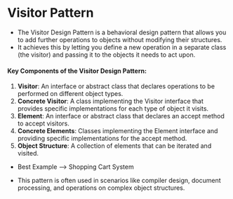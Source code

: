 # **Visitor Pattern**

* The Visitor Design Pattern is a behavioral design pattern that allows you to add further operations to objects without modifying their structures. 
* It achieves this by letting you define a new operation in a separate class (the visitor) and passing it to the objects it needs to act upon.


#### Key Components of the Visitor Design Pattern:
1. **Visitor**: An interface or abstract class that declares operations to be performed on different object types.
2. **Concrete Visitor**: A class implementing the Visitor interface that provides specific implementations for each type of object it visits.
3. **Element**: An interface or abstract class that declares an accept method to accept visitors.
4. **Concrete Elements**: Classes implementing the Element interface and providing specific implementations for the accept method.
5. **Object Structure**: A collection of elements that can be iterated and visited.


* Best Example --> Shopping Cart System

- This pattern is often used in scenarios like compiler design, document processing, and operations on complex object structures.